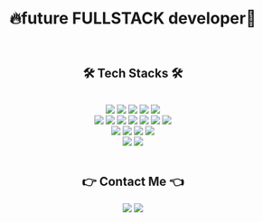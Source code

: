 <div align="center">
  <h1>🔥future FULLSTACK developer🌱</h1>
</div>

<br />
<div align="center">
  <h2>🛠 Tech Stacks 🛠</h2>
</div>
<br/>
<div align="center">
  <a href="#" style="cursor:default"><img style="cursor:default" src="https://img.shields.io/badge/Python-3776AB?style=flat&logo=Python&logoColor=ffffff"/></a>
  <a href="#" style="cursor:default"><img style="cursor:default" src="https://img.shields.io/badge/Django-092E20?style=flat&logo=Django&logoColor=ffffff"/></a>
  <a href="#" style="cursor:default"><img style="cursor:default" src="https://img.shields.io/badge/JavaScript-F7DF1E?style=flat&logo=JavaScript&logoColor=000000"/></a>
  <a href="#" style="cursor:default"><img style="cursor:default" src="https://img.shields.io/badge/NodeJS-339933?style=flat&logo=Node.js&logoColor=ffffff"/></a>
  <a href="#" style="cursor:default"><img style="cursor:default" src="https://img.shields.io/badge/express-000000?style=flat&logo=Express&logoColor=ffffff"/></a>
<br/>
  <a href="#" style="cursor:default"><img style="cursor:default" src="https://img.shields.io/badge/HTML-E34F26?style=flat&logo=HTML5&logoColor=ffffff"/></a>
  <a href="#" style="cursor:default"><img style="cursor:default" src="https://img.shields.io/badge/CSS-1572B6?style=flat&logo=CSS3&logoColor=ffffff"/></a>
  <a href="#" style="cursor:default"><img style="cursor:default" src="https://img.shields.io/badge/Pug-A86454?style=flat&logo=Pug&logoColor=000000"/></a>
  <a href="#" style="cursor:default"><img style="cursor:default" src="https://img.shields.io/badge/TailwindCSS-06B6D4?style=flat&logo=TailwindCSS&logoColor=ffffff"/></a>
  <a href="#" style="cursor:default"><img style="cursor:default" src="https://img.shields.io/badge/Sass-CC6699?style=flat&logo=Sass&logoColor=ffffff"/></a>
  <a href="#" style="cursor:default"><img style="cursor:default" src="https://img.shields.io/badge/gulp-CF4647?style=flat&logo=gulp&logoColor=ffffff"/></a>
  <a href="#" style="cursor:default"><img style="cursor:default" src="https://img.shields.io/badge/Webpack-8DD6F9?style=flat&logo=Webpack&logoColor=ffffff"/></a>
<br/>
  <a href="#" style="cursor:default"><img style="cursor:default" src="https://img.shields.io/badge/TypeScript-3178C6?style=flat&logo=TypeScript&logoColor=ffffff"/></a>
  <a href="#" style="cursor:default"><img style="cursor:default" src="https://img.shields.io/badge/React-61DAFB?style=flat&logo=React&logoColor=000000"/></a>
  <a href="#" style="cursor:default"><img style="cursor:default" src="https://img.shields.io/badge/React Router-CA4245?style=flat&logo=ReactRouter&logoColor=ffffff"/></a>
  <a href="#" style="cursor:default"><img style="cursor:default" src="https://img.shields.io/badge/styledcomponents-DB7093?style=flat&logo=styledcomponents&logoColor=ffffff"/></a>
<br/>
  <a href="#" style="cursor:default"><img style="cursor:default" src="https://img.shields.io/badge/PostgreSQL-4169E1?style=flat&logo=PostgreSQL&logoColor=ffffff"/></a>
  <a href="#" style="cursor:default"><img style="cursor:default" src="https://img.shields.io/badge/MongoDB-47A248?style=flat&logo=MongoDB&logoColor=ffffff"/></a>
</div>
<br/>
<div align="center">
  <h2>👉 Contact Me 👈</h2>
</div>
<div align="center">
  <a href="mailto:devcodeer@gmail.com" style="cursor:pointer"><img src="https://img.shields.io/badge/Gmail-EA4335?style=flat&logo=Gmail&logoColor=ffffff"/></a>
  <a target="_blank" href="https://codeer-kr.github.io/" style="cursor:pointer" ><img target="_blank" src="https://img.shields.io/badge/GitBlog-181717?style=flat&logo=GitHub&logoColor=ffffff"/></a>
</div>
